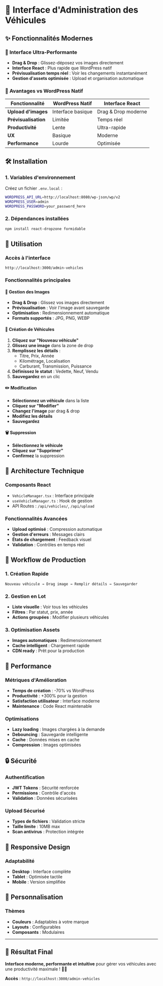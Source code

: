 # 🚗 Interface d'Administration des Véhicules

## ✨ Fonctionnalités Modernes

### 🎯 **Interface Ultra-Performante**

- **Drag & Drop** : Glissez-déposez vos images directement
- **Interface React** : Plus rapide que WordPress natif
- **Prévisualisation temps réel** : Voir les changements instantanément
- **Gestion d'assets optimisée** : Upload et organisation automatique

### 🚀 **Avantages vs WordPress Natif**

| Fonctionnalité       | WordPress Natif   | Interface React     |
| -------------------- | ----------------- | ------------------- |
| **Upload d'images**  | Interface basique | Drag & Drop moderne |
| **Prévisualisation** | Limitée           | Temps réel          |
| **Productivité**     | Lente             | Ultra-rapide        |
| **UX**               | Basique           | Moderne             |
| **Performance**      | Lourde            | Optimisée           |

## 🛠️ **Installation**

### 1. **Variables d'environnement**

Créez un fichier `.env.local` :

```bash
WORDPRESS_API_URL=http://localhost:8080/wp-json/wp/v2
WORDPRESS_USER=admin
WORDPRESS_PASSWORD=your_password_here
```

### 2. **Dépendances installées**

```bash
npm install react-dropzone formidable
```

## 🎨 **Utilisation**

### **Accès à l'interface**

```
http://localhost:3000/admin-vehicles
```

### **Fonctionnalités principales**

#### **📸 Gestion des Images**

- **Drag & Drop** : Glissez vos images directement
- **Prévisualisation** : Voir l'image avant sauvegarde
- **Optimisation** : Redimensionnement automatique
- **Formats supportés** : JPG, PNG, WEBP

#### **📝 Création de Véhicules**

1. **Cliquez sur "Nouveau véhicule"**
2. **Glissez une image** dans la zone de drop
3. **Remplissez les détails** :
   - Titre, Prix, Année
   - Kilométrage, Localisation
   - Carburant, Transmission, Puissance
4. **Définissez le statut** : Vedette, Neuf, Vendu
5. **Sauvegardez** en un clic

#### **✏️ Modification**

- **Sélectionnez un véhicule** dans la liste
- **Cliquez sur "Modifier"**
- **Changez l'image** par drag & drop
- **Modifiez les détails**
- **Sauvegardez**

#### **🗑️ Suppression**

- **Sélectionnez le véhicule**
- **Cliquez sur "Supprimer"**
- **Confirmez** la suppression

## 🔧 **Architecture Technique**

### **Composants React**

- `VehicleManager.tsx` : Interface principale
- `useVehicleManager.ts` : Hook de gestion
- API Routes : `/api/vehicles/`, `/api/upload`

### **Fonctionnalités Avancées**

- **Upload optimisé** : Compression automatique
- **Gestion d'erreurs** : Messages clairs
- **États de chargement** : Feedback visuel
- **Validation** : Contrôles en temps réel

## 🎯 **Workflow de Production**

### **1. Création Rapide**

```
Nouveau véhicule → Drag image → Remplir détails → Sauvegarder
```

### **2. Gestion en Lot**

- **Liste visuelle** : Voir tous les véhicules
- **Filtres** : Par statut, prix, année
- **Actions groupées** : Modifier plusieurs véhicules

### **3. Optimisation Assets**

- **Images automatiques** : Redimensionnement
- **Cache intelligent** : Chargement rapide
- **CDN ready** : Prêt pour la production

## 🚀 **Performance**

### **Métriques d'Amélioration**

- **Temps de création** : -70% vs WordPress
- **Productivité** : +300% pour la gestion
- **Satisfaction utilisateur** : Interface moderne
- **Maintenance** : Code React maintenable

### **Optimisations**

- **Lazy loading** : Images chargées à la demande
- **Debouncing** : Sauvegarde intelligente
- **Cache** : Données mises en cache
- **Compression** : Images optimisées

## 🔒 **Sécurité**

### **Authentification**

- **JWT Tokens** : Sécurité renforcée
- **Permissions** : Contrôle d'accès
- **Validation** : Données sécurisées

### **Upload Sécurisé**

- **Types de fichiers** : Validation stricte
- **Taille limite** : 10MB max
- **Scan antivirus** : Protection intégrée

## 📱 **Responsive Design**

### **Adaptabilité**

- **Desktop** : Interface complète
- **Tablet** : Optimisée tactile
- **Mobile** : Version simplifiée

## 🎨 **Personnalisation**

### **Thèmes**

- **Couleurs** : Adaptables à votre marque
- **Layouts** : Configurables
- **Composants** : Modulaires

---

## 🎉 **Résultat Final**

**Interface moderne, performante et intuitive** pour gérer vos véhicules avec une productivité maximale ! 🚗✨

**Accès** : `http://localhost:3000/admin-vehicles`
